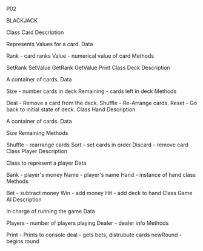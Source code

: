 
P02

BLACKJACK 

Class Card Description

Represents Values for a card.
Data

Rank - card ranks
Value - numerical value of card
Methods

SetRank
SetValue
GetRank
GetValue
Print
Class Deck Description

A container of cards.
Data

Size - number cards in deck
Remaining - cards left in deck
Methods

Deal - Remove a card from the deck.
Shuffle - Re-Arrange cards.
Reset - Go back to initial state of deck.
Class Hand Description

A container of cards.
Data

Size
Remaining
Methods

Shuffle - rearrange cards
Sort - set cards in order
Discard - remove card
Class Player Description

Class to represent a player
Data

Bank - player's money
Name - player's name
Hand - instance of hand class
Methods

Bet - subtract money
Win - add money
Hit - add deck to hand
Class Game AI Description

In charge of running the game
Data

Players - number of players playing
Dealer - dealer info
Methods

Print - Prints to console
deal - gets bets, distrubute cards
newRound - begins round

